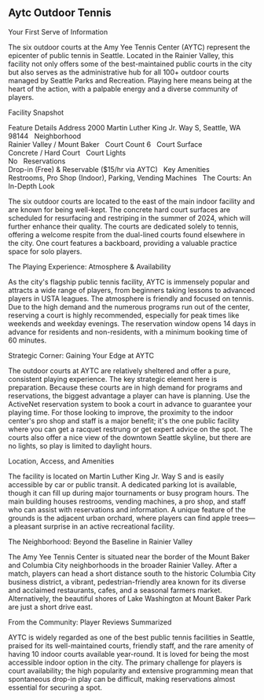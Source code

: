 ## Aytc Outdoor Tennis

Your First Serve of Information

The six outdoor courts at the Amy Yee Tennis Center (AYTC) represent the epicenter of public tennis in Seattle. Located in the Rainier Valley, this facility not only offers some of the best-maintained public courts in the city but also serves as the administrative hub for all 100+ outdoor courts managed by Seattle Parks and Recreation. Playing here means being at the heart of the action, with a palpable energy and a diverse community of players.   

Facility Snapshot

Feature	Details
Address	
2000 Martin Luther King Jr. Way S, Seattle, WA 98144    
Neighborhood	
Rainier Valley / Mount Baker    
Court Count	
6    
Court Surface	
Concrete / Hard Court    
Court Lights	
No    
Reservations	
Drop-in (Free) & Reservable ($15/hr via AYTC)    
Key Amenities	
Restrooms, Pro Shop (Indoor), Parking, Vending Machines    
The Courts: An In-Depth Look

The six outdoor courts are located to the east of the main indoor facility and are known for being well-kept. The concrete hard court surfaces are scheduled for resurfacing and restriping in the summer of 2024, which will further enhance their quality. The courts are dedicated solely to tennis, offering a welcome respite from the dual-lined courts found elsewhere in the city. One court features a backboard, providing a valuable practice space for solo players.   

The Playing Experience: Atmosphere & Availability

As the city's flagship public tennis facility, AYTC is immensely popular and attracts a wide range of players, from beginners taking lessons to advanced players in USTA leagues. The atmosphere is friendly and focused on tennis. Due to the high demand and the numerous programs run out of the center, reserving a court is highly recommended, especially for peak times like weekends and weekday evenings. The reservation window opens 14 days in advance for residents and non-residents, with a minimum booking time of 60 minutes.   

Strategic Corner: Gaining Your Edge at AYTC

The outdoor courts at AYTC are relatively sheltered and offer a pure, consistent playing experience. The key strategic element here is preparation. Because these courts are in high demand for programs and reservations, the biggest advantage a player can have is planning. Use the ActiveNet reservation system to book a court in advance to guarantee your playing time. For those looking to improve, the proximity to the indoor center's pro shop and staff is a major benefit; it's the one public facility where you can get a racquet restrung or get expert advice on the spot. The courts also offer a nice view of the downtown Seattle skyline, but there are no lights, so play is limited to daylight hours.   

Location, Access, and Amenities

The facility is located on Martin Luther King Jr. Way S and is easily accessible by car or public transit. A dedicated parking lot is available, though it can fill up during major tournaments or busy program hours. The main building houses restrooms, vending machines, a pro shop, and staff who can assist with reservations and information. A unique feature of the grounds is the adjacent urban orchard, where players can find apple trees—a pleasant surprise in an active recreational facility.   

The Neighborhood: Beyond the Baseline in Rainier Valley

The Amy Yee Tennis Center is situated near the border of the Mount Baker and Columbia City neighborhoods in the broader Rainier Valley. After a match, players can head a short distance south to the historic Columbia City business district, a vibrant, pedestrian-friendly area known for its diverse and acclaimed restaurants, cafes, and a seasonal farmers market. Alternatively, the beautiful shores of Lake Washington at Mount Baker Park are just a short drive east.   

From the Community: Player Reviews Summarized

AYTC is widely regarded as one of the best public tennis facilities in Seattle, praised for its well-maintained courts, friendly staff, and the rare amenity of having 10 indoor courts available year-round. It is loved for being the most accessible indoor option in the city. The primary challenge for players is court availability; the high popularity and extensive programming mean that spontaneous drop-in play can be difficult, making reservations almost essential for securing a spot.
